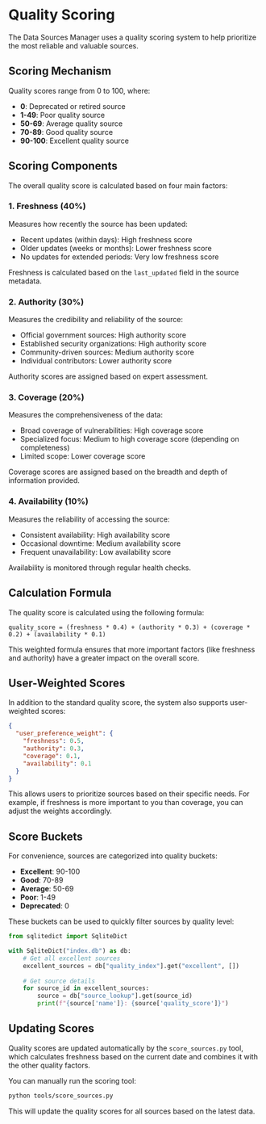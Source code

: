 # Quality Scoring

The Data Sources Manager uses a quality scoring system to help prioritize the most reliable and valuable sources.

## Scoring Mechanism

Quality scores range from 0 to 100, where:

- **0**: Deprecated or retired source
- **1-49**: Poor quality source
- **50-69**: Average quality source
- **70-89**: Good quality source
- **90-100**: Excellent quality source

## Scoring Components

The overall quality score is calculated based on four main factors:

### 1. Freshness (40%)

Measures how recently the source has been updated:

- Recent updates (within days): High freshness score
- Older updates (weeks or months): Lower freshness score
- No updates for extended periods: Very low freshness score

Freshness is calculated based on the `last_updated` field in the source metadata.

### 2. Authority (30%)

Measures the credibility and reliability of the source:

- Official government sources: High authority score
- Established security organizations: High authority score
- Community-driven sources: Medium authority score
- Individual contributors: Lower authority score

Authority scores are assigned based on expert assessment.

### 3. Coverage (20%)

Measures the comprehensiveness of the data:

- Broad coverage of vulnerabilities: High coverage score
- Specialized focus: Medium to high coverage score (depending on completeness)
- Limited scope: Lower coverage score

Coverage scores are assigned based on the breadth and depth of information provided.

### 4. Availability (10%)

Measures the reliability of accessing the source:

- Consistent availability: High availability score
- Occasional downtime: Medium availability score
- Frequent unavailability: Low availability score

Availability is monitored through regular health checks.

## Calculation Formula

The quality score is calculated using the following formula:

```
quality_score = (freshness * 0.4) + (authority * 0.3) + (coverage * 0.2) + (availability * 0.1)
```

This weighted formula ensures that more important factors (like freshness and authority) have a greater impact on the overall score.

## User-Weighted Scores

In addition to the standard quality score, the system also supports user-weighted scores:

```json
{
  "user_preference_weight": {
    "freshness": 0.5,
    "authority": 0.3,
    "coverage": 0.1,
    "availability": 0.1
  }
}
```

This allows users to prioritize sources based on their specific needs. For example, if freshness is more important to you than coverage, you can adjust the weights accordingly.

## Score Buckets

For convenience, sources are categorized into quality buckets:

- **Excellent**: 90-100
- **Good**: 70-89
- **Average**: 50-69
- **Poor**: 1-49
- **Deprecated**: 0

These buckets can be used to quickly filter sources by quality level:

```python
from sqlitedict import SqliteDict

with SqliteDict("index.db") as db:
    # Get all excellent sources
    excellent_sources = db["quality_index"].get("excellent", [])
    
    # Get source details
    for source_id in excellent_sources:
        source = db["source_lookup"].get(source_id)
        print(f"{source['name']}: {source['quality_score']}")
```

## Updating Scores

Quality scores are updated automatically by the `score_sources.py` tool, which calculates freshness based on the current date and combines it with the other quality factors.

You can manually run the scoring tool:

```bash
python tools/score_sources.py
```

This will update the quality scores for all sources based on the latest data.
